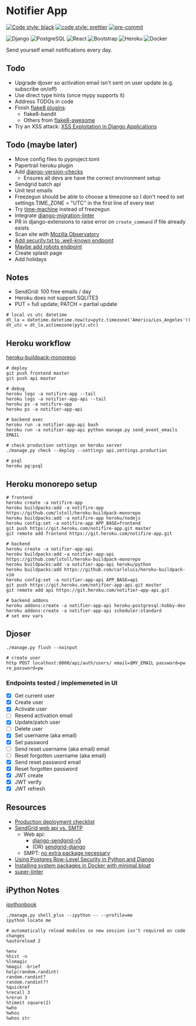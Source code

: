 # Notifier App

[![Code style: black](https://img.shields.io/badge/code%20style-black-000000.svg?style=for-the-badge)](https://github.com/psf/black)
[![code style: prettier](https://img.shields.io/badge/code_style-prettier-ff69b4.svg?style=for-the-badge)](https://github.com/prettier/prettier)
[![pre-commit](https://img.shields.io/badge/pre--commit-enabled-brightgreen?logo=pre-commit&style=for-the-badge)](https://github.com/pre-commit/pre-commit)

![Django](https://img.shields.io/badge/-Django-092E20?logo=Django&style=for-the-badge)
![PostgreSQL](https://img.shields.io/badge/postgres-%23316192.svg?logo=postgresql&style=for-the-badge)
![React](https://img.shields.io/badge/react%20-%2320232a.svg?logo=react&style=for-the-badge)
![Bootstrap](https://img.shields.io/badge/-Bootstrap-563D7C?logo=bootstrap&style=for-the-badge)
![Heroku](https://img.shields.io/badge/heroku%20-%23430098.svg?logo=heroku&style=for-the-badge)
![Docker](https://img.shields.io/badge/docker%20-%230db7ed.svg?logo=docker&logoColor=white&style=for-the-badge)

Send yourself email notifications every day.

## Todo

- Upgrade djoser so activation email isn't sent on user update (e.g. subscribe on/off)
- Use direct type hints (once mypy supports it)
- Address TODOs in code
- Finish [flake8 plugins](https://dev.to/bowmanjd/some-flake8-plugins-for-python-linting-107h):
  - flake8-bandit
  - Others from [flake8-awesome](https://github.com/afonasev/flake8-awesome)
- Try an XSS attack: [XSS Exploitation in Django Applications](https://tonybaloney.github.io/posts/xss-exploitation-in-django.html)

## Todo (maybe later)

- Move config files to pyproject.toml
- Papertrail heroku plugin
- Add [django-version-checks](https://github.com/adamchainz/django-version-checks)
  - Ensures all devs are have the correct environment setup
- Sendgrid batch api
- Unit test emails
- Freezegun should be able to choose a timezone
  so I don't need to set settings.TIME_ZONE = "UTC" in the first line of every test
- Try [time-machine](https://github.com/adamchainz/time-machine) instead of freezegun
- Integrate [django-migration-linter](https://github.com/3YOURMIND/django-migration-linter)
- PR in django-extensions to raise error on `create_command` if file already exists
- Scan site with [Mozilla Observatory](https://observatory.mozilla.org/)
- [Add security.txt to .well-known endpoint](https://adamj.eu/tech/2020/06/28/how-to-add-a-well-known-url-to-your-django-site/)
- [Maybe add robots endpoint](https://adamj.eu/tech/2020/02/10/robots-txt/)
- Create splash page
- Add holidays

## Notes

- SendGrid: 100 free emails / day
- Heroku does not support SQLITE3
- PUT = full update; PATCH = partial update

```
# local vs utc datetime
dt_la = datetime.datetime.now(tz=pytz.timezone('America/Los_Angeles'))
dt_utc = dt_la.astimezone(pytz.utc)
```

## Heroku workflow

[heroku-buildpack-monorepo](https://elements.heroku.com/buildpacks/lstoll/heroku-buildpack-monorepo)

```
# deploy
git push frontend master
git push api master

# debug
heroku logs -a notifire-app --tail
heroku logs -a notifier-app-api --tail
heroku ps -a notifire-app
heroku ps -a notifier-app-api

# backend exec
heroku run -a notifier-app-api bash
heroku run -a notifier-app-api python manage.py send_event_emails EMAIL

# check production settings on heroku server
./manage.py check --deploy --settings api.settings.production

# psql
heroku pg:psql
```

## Heroku monorepo setup

```
# frontend
heroku create -a notifire-app
heroku buildpacks:add -a notifire-app https://github.com/lstoll/heroku-buildpack-monorepo
heroku buildpacks:add -a notifire-app heroku/nodejs
heroku config:set -a notifire-app APP_BASE=frontend
git push https://git.heroku.com/notifire-app.git master
git remote add frontend https://git.heroku.com/notifire-app.git

# backend
heroku create -a notifier-app-api
heroku buildpacks:add -a notifier-app-api https://github.com/lstoll/heroku-buildpack-monorepo
heroku buildpacks:add -a notifier-app-api heroku/python
heroku buildpacks:add https://github.com/carloluis/heroku-buildpack-vim
heroku config:set -a notifier-app-api APP_BASE=api
git push https://git.heroku.com/notifier-app-api.git master
git remote add api https://git.heroku.com/notifier-app-api.git

# backend addons
heroku addons:create -a notifier-app-api heroku-postgresql:hobby-dev
heroku addons:create -a notifier-app-api scheduler:standard
# set env vars
```

## Djoser

```
./manage.py flush --noinput

# create user
http POST localhost:8000/api/auth/users/ email=$MY_EMAIL password=pw re_password=pw
```

### Endpoints tested / implemeneted in UI

- [x] Get current user
- [x] Create user
- [x] Activate user
- [ ] Resend activation email
- [x] Update/patch user
- [ ] Delete user
- [x] Set username (aka email)
- [x] Set password
- [ ] Send reset username (aka email) email
- [ ] Reset forgotten username (aka email)
- [x] Send reset password email
- [x] Reset forgotten password
- [x] JWT create
- [x] JWT verify
- [x] JWT refresh

## Resources

- [Production deployment checklist](https://testdriven.io/blog/production-django-deployments-on-heroku/)
- [SendGrid web api vs. SMTP](https://sendgrid.com/blog/web-api-or-smtp-relay-how-should-you-send-your-mail/)
  - Web api:
    - [django-sendgrid-v5](https://github.com/sklarsa/django-sendgrid-v5)
    - (OR) [sendgrid-django](https://github.com/elbuo8/sendgrid-django)
  - SMPT: [no extra package necessary](https://sendgrid.com/docs/for-developers/sending-email/django/)
- [Using Postgres Row-Level Security in Python and Django](https://pganalyze.com/blog/postgres-row-level-security-django-python)
- [Installing system packages in Docker with minimal bloat](https://pythonspeed.com/articles/system-packages-docker/)
- [super-linter](https://github.com/github/super-linter)

## iPython Notes

[ipythonbook](https://ipythonbook.com/)

```
./manage.py shell_plus --ipython -- --profile=me
ipython locate me

# automatically reload modules so new session isn't required on code changes
%autoreload 2

%env
%hist -n
%lsmagic
%magic -brief
help(random.randint)
random.randint?
random.randint??
%quickref
%recall 3
%rerun 3
%timeit square(2)
%who
%whos
%whos str
```
